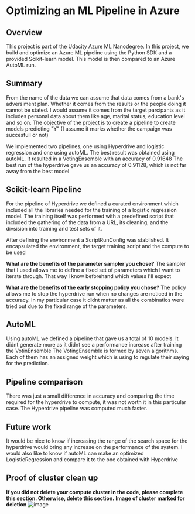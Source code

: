 # Optimizing an ML Pipeline in Azure

## Overview
This project is part of the Udacity Azure ML Nanodegree.
In this project, we build and optimize an Azure ML pipeline using the Python SDK and a provided Scikit-learn model.
This model is then compared to an Azure AutoML run.

## Summary
From the name of the data we can assume that data comes from a bank's adversiment plan. Whether it comes from the results or the people doing it cannot be stated.
I would assume it comes from the target parcipants as it includes personal data about them like age, marital status, education level and so on.
The objective of the project is to create a pipeline to create models predicting "Y" (I assume it marks whether the campaign was succesfull or not)

We implemented two pipelines, one using Hyperdrive and logistic regression and one using autoML.
The best result was obtained using autoML. It resulted in a VotingEnsemble with an accuracy of 0.91648
The best run of the hyperdrive gave us an accuracy of 0.91128, which is not far away from the best model

## Scikit-learn Pipeline
For the pipeline of Hyperdrive we defined a curated environment which included all the libraries needed for the training of a logistic regression model.
The training itself was performed with a predefined script that included the gathering of the data from a URL, its cleaning, and the divsision into training and test sets of it. 

After defining the environment a ScriptRunConfig was stablished. It encapsulated the environment, the target training script and the compute to be used

**What are the benefits of the parameter sampler you chose?**
The sampler that I used allows me to define a fixed set of parameters which I want to iterate through. That way I know beforehand which values I'll expect

**What are the benefits of the early stopping policy you chose?**
The policy allows me to stop the hyperdrive run when no changes are noticed in the accuracy. In my particular case it didnt matter as all the combinatios were tried out due to the fixed range of the parameters.

## AutoML
Using autoML we defined a pipeline that gave us a total of 10 models. 
It didnt generate more as it didnt see a performance increase after training the VotinEnsemble
The VotingEnsemble is formed by seven algorithms. Each of them has an assigned weight which is using to regulate their saying for the prediction. 


## Pipeline comparison
There was just a small difference in accuracy and comparing the time required for the hyperdrive to compute, it was not worth it in this particular case.
The Hyperdrive pipeline was computed much faster. 


## Future work
It would be nice to know if increasing the range of the search space for the hyperdrive would bring any increase on the performance of the system.
I would also like to know if autoML can make an optimized LogisticRegression and compare it to the one obtained with Hyperdrive

## Proof of cluster clean up
**If you did not delete your compute cluster in the code, please complete this section. Otherwise, delete this section.**
**Image of cluster marked for deletion**
![image](https://user-images.githubusercontent.com/83981857/149114003-a3f69fb3-7bc1-4e25-afb6-5d4338a8345f.png)
